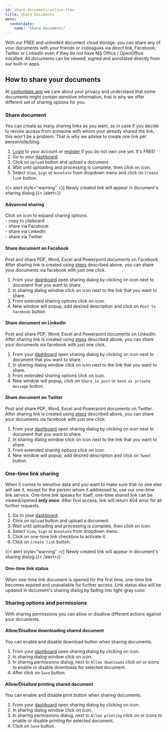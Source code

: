 ```yaml
---
id: share-documents-online-free
title: Share Documents
menu:
  conholdate:
    name: "Share Documents" 
---
```


With our FREE and unlimited document cloud storage. you can share any of your documents with your friends or colleagues via direct link, Facebook, Twitter or LinkedIn even if they do not have MS Office / OpenOffice installed. All documents can be viewed, signed and annotated directly from our built-in apps.

## How to share your documents
At [conholdate.app](https://conholdate.app) we care about your privacy and understand that some documents might contain sensitive information, that is why we offer different set of sharing options for you.

### Share document
You can create as many sharing links as you want, so in case if you decide to revoke access from someone with whom your already shared the link, this won't be a problem. That is why we advise to create one link per person/site/blog.
1. [Login](https://conholdate.app/signin) to your account or [register](https://conholdate.app/signin) if you do not own one yet. It's FREE!
1. Go to your [dashboard](https://dashboard.conholdate.app).
1. Click on `Upload` button and upload a document.
1. Wait until uploading and processing is complete, then click on <i class="fas fa-link"></i> icon.
1. Select `View`, `Sign` or `Annotate` from dropdown menu and click on `Create link` button.

{{< alert style="warning" >}}  Newly created link will appear in document's sharing dialog.{{< /alert>}}

#### Advanced sharing
Click on <i class="fas fa-share"></i> icon to expand sharing options.  
<i class="far fa-copy"></i> - copy to clipboard  
<i class="fab fa-facebook"></i> - share via Facebook  
<i class="fab fa-linkedin-in"></i> - share via LinkedIn  
<i class="fab fa-twitter"></i> - share via Twitter  

#### Share document on Facebook
Post and share PDF, Word, Excel and Powerpoint documents on Facebook.  
After sharing link is created using [steps](#share-document) described above, you can share your documents via facebook with just one click.
1. From your [dashboard](https://dashboard.conholdate.app) open sharing dialog by clicking on <i class="fas fa-link"></i> icon next to document that you want to share.
1. In sharing dialog window click on <i class="fas fa-share"></i> icon next to the link that you want to share.
1. From extended sharing options click on <i class="fab fa-facebook"></i> icon.
1. New window will popup, add desired description and click on `Post to Facebook` button.  

#### Share document on LinkedIn
Post and share PDF, Word, Excel and Powerpoint documents on LinkedIn.  
After sharing link is created using [steps](#share-document) described above, you can share your documents via facebook with just one click.
1. From your [dashboard](https://dashboard.conholdate.app) open sharing dialog by clicking on <i class="fas fa-link"></i> icon next to document that you want to share.
1. In sharing dialog window click on <i class="fas fa-share"></i> icon next to the link that you want to share.
1. From extended sharing options click on <i class="fab fa-linkedin-in"></i> icon.
1. New window will popup, click on `Share in post` or `Send as private message` button.  


#### Share document on Twitter
Post and share PDF, Word, Excel and Powerpoint documents on Twitter.  
After sharing link is created using [steps](#share-document) described above, you can share your documents via facebook with just one click.
1. From your [dashboard](https://dashboard.conholdate.app) open sharing dialog by clicking on <i class="fas fa-link"></i> icon next to document that you want to share.
1. In sharing dialog window click on <i class="fas fa-share"></i> icon next to the link that you want to share.
1. From extended sharing options click on <i class="fab fa-twitter"></i> icon.
1. New window will popup, add desired description and click on `Tweet` button.  



### One-time link sharing
When it comes to sensitive data and you want to make sure that no one else will see it, except for the person whom it addressed to, use our one-time link service.
One-time link speaks for itself, one-time shared link can be viewed/opened **only once**. After first access, link will return 404 error for all further requests.
1. Go to your [dashboard](https://dashboard.conholdate.app).
1. Click on `Upload` button and upload a document.
1. Wait until uploading and processing is complete, then click on <i class="fas fa-link"></i> icon.
1. Select `View`, `Sign` or `Annotate` from dropdown menu.
1. Click on one-time link checkbox to activate it.
1. Click on `Create link` button.

{{< alert style="warning" >}}  Newly created link will appear in document's sharing dialog.{{< /alert>}}
 
#### One-time link status
When one-time link document is opened for the first time, one-time link becomes expired and unavailable for further access. Link status also will be updated in document's sharing dialog by fading into light-gray color.

### Sharing options and permissions
With sharing permissions you can allow or disallow different actions against your documents.

#### Allow/Disallow downloading shared document
You can enable and disable download button when sharing documents.  
1. From your [dashboard](https://dashboard.conholdate.app) open sharing dialog by clicking on <i class="fas fa-link"></i> icon.
1. In sharing dialog window click on <i class="fas fa-cog"></i> icon.
1. In sharing permissions dialog, next to `Allow downloads` click on <i class="fas fa-toggle-on"></i> or <i class="fas fa-toggle-off"></i> icons to enable or disable downloads for selected document.
1. After click on `Save` button.

#### Allow/Disallow printing shared document
You can enable and disable print button when sharing documents.  
1. From your [dashboard](https://dashboard.conholdate.app) open sharing dialog by clicking on <i class="fas fa-link"></i> icon.
1. In sharing dialog window click on <i class="fas fa-cog"></i> icon.
1. In sharing permissions dialog, next to `Allow printing` click on <i class="fas fa-toggle-on"></i> or <i class="fas fa-toggle-off"></i> icons to enable or disable printing for selected document.
1. Click on `Save` button.